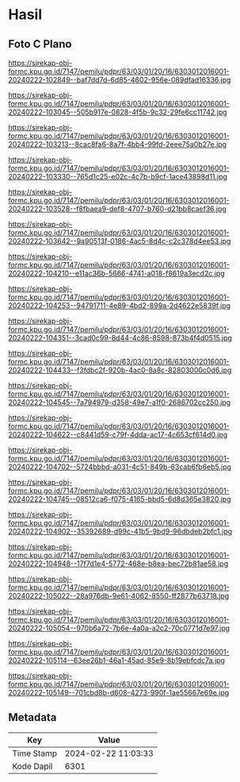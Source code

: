 # Hasil

## Foto C Plano

https://sirekap-obj-formc.kpu.go.id/7147/pemilu/pdpr/63/03/01/20/16/6303012016001-20240222-102849--baf7dd7d-6d85-4602-956e-089dfad16336.jpg

https://sirekap-obj-formc.kpu.go.id/7147/pemilu/pdpr/63/03/01/20/16/6303012016001-20240222-103045--505b917e-0828-4f5b-9c32-29fe6cc11742.jpg

https://sirekap-obj-formc.kpu.go.id/7147/pemilu/pdpr/63/03/01/20/16/6303012016001-20240222-103213--8cac8fa6-8a7f-4bb4-99fd-2eee75a0b27e.jpg

https://sirekap-obj-formc.kpu.go.id/7147/pemilu/pdpr/63/03/01/20/16/6303012016001-20240222-103330--765d1c25-e02c-4c7b-b9cf-1ace43898d11.jpg

https://sirekap-obj-formc.kpu.go.id/7147/pemilu/pdpr/63/03/01/20/16/6303012016001-20240222-103528--f8fbaea9-def8-4707-b760-d21bb8caef36.jpg

https://sirekap-obj-formc.kpu.go.id/7147/pemilu/pdpr/63/03/01/20/16/6303012016001-20240222-103642--9a90513f-0186-4ac5-8d4c-c2c378d4ee53.jpg

https://sirekap-obj-formc.kpu.go.id/7147/pemilu/pdpr/63/03/01/20/16/6303012016001-20240222-104210--e11ac36b-5666-4741-a018-f8619a3ecd2c.jpg

https://sirekap-obj-formc.kpu.go.id/7147/pemilu/pdpr/63/03/01/20/16/6303012016001-20240222-104253--94791711-4e89-4bd2-899a-2d4622e5839f.jpg

https://sirekap-obj-formc.kpu.go.id/7147/pemilu/pdpr/63/03/01/20/16/6303012016001-20240222-104351--3cad0c99-8d44-4c86-8598-873b4f4d0515.jpg

https://sirekap-obj-formc.kpu.go.id/7147/pemilu/pdpr/63/03/01/20/16/6303012016001-20240222-104433--f3fdbc2f-920b-4ac0-8a8c-82803000c0d6.jpg

https://sirekap-obj-formc.kpu.go.id/7147/pemilu/pdpr/63/03/01/20/16/6303012016001-20240222-104545--7a794979-d358-49e7-a1f0-2686702cc250.jpg

https://sirekap-obj-formc.kpu.go.id/7147/pemilu/pdpr/63/03/01/20/16/6303012016001-20240222-104622--c8441d59-c79f-4dda-ac17-4c653cf614d0.jpg

https://sirekap-obj-formc.kpu.go.id/7147/pemilu/pdpr/63/03/01/20/16/6303012016001-20240222-104702--5724bbbd-a031-4c51-849b-63cab6fb6eb5.jpg

https://sirekap-obj-formc.kpu.go.id/7147/pemilu/pdpr/63/03/01/20/16/6303012016001-20240222-104745--08512ca6-f075-4165-bbd5-6d8d365e3820.jpg

https://sirekap-obj-formc.kpu.go.id/7147/pemilu/pdpr/63/03/01/20/16/6303012016001-20240222-104902--35392689-d99c-41b5-9bd9-96dbdeb2bfc1.jpg

https://sirekap-obj-formc.kpu.go.id/7147/pemilu/pdpr/63/03/01/20/16/6303012016001-20240222-104948--17f7d1e4-5772-468e-b8ea-bec72b81ae58.jpg

https://sirekap-obj-formc.kpu.go.id/7147/pemilu/pdpr/63/03/01/20/16/6303012016001-20240222-105022--28a976db-9e61-4062-8550-ff2877b63718.jpg

https://sirekap-obj-formc.kpu.go.id/7147/pemilu/pdpr/63/03/01/20/16/6303012016001-20240222-105054--970b6a72-7b6e-4a0a-a2c2-70c0771d7e97.jpg

https://sirekap-obj-formc.kpu.go.id/7147/pemilu/pdpr/63/03/01/20/16/6303012016001-20240222-105114--63ee26b1-46a1-45ad-85e9-8b19ebfcdc7a.jpg

https://sirekap-obj-formc.kpu.go.id/7147/pemilu/pdpr/63/03/01/20/16/6303012016001-20240222-105149--701cbd8b-d608-4273-990f-1ae55667e69e.jpg


## Metadata

| Key        | Value               |
| ---------- | ------------------- |
| Time Stamp | 2024-02-22 11:03:33 |
| Kode Dapil | 6301                |



